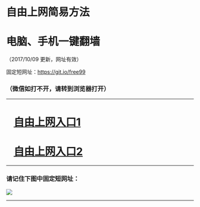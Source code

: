 ﻿# 自由上网简易方法

# 电脑、手机一键翻墙

（2017/10/09 更新，网址有效）

固定短网址：https://git.io/free99

### （微信如打不开，请转到浏览器打开）


***





# &nbsp;&nbsp; <a href="http://ft2141630994.fwq-tz-1001.info/fwqtz01.html?t=10090016740 " target="_blank">自由上网入口1</a>
# &nbsp;&nbsp; <a href="http://ft487722072.fwq-tz-1002.info/fwqtz02.html?t=10090011985 " target="_blank">自由上网入口2</a>
***

### 请记住下图中固定短网址：

<img src="https://s3-us-west-2.amazonaws.com/fwq-1001/yjfq-20170905okok.png" /> 


***

